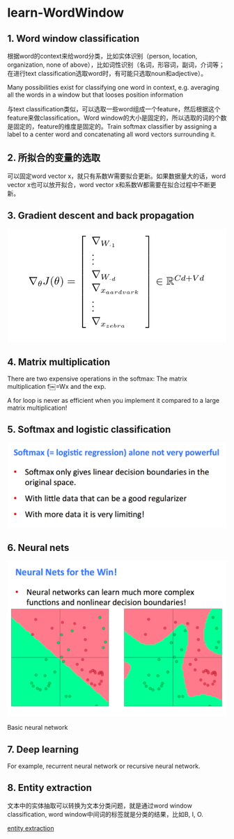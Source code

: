 # learn-WordWindow

## 1. Word window classification

根据word的context来给word分类，比如实体识别（person, location, organization, none of above），比如词性识别（名词，形容词，副词，介词等；在进行text classification选取word时，有可能只选取noun和adjective）。

Many possibilities exist for classifying one word in context, e.g. averaging all the words in a window but that looses position information

与text classification类似，可以选取一些word组成一个feature，然后根据这个feature来做classification。Word window的大小是固定的，所以选取的词的个数是固定的，feature的维度是固定的。Train softmax classifier by assigning a label to a center word and concatenating all word vectors surrounding it. 

## 2. 所拟合的变量的选取

可以固定word vector x，就只有系数W需要拟合更新。如果数据量大的话，word vector x也可以放开拟合，word vector x和系数W都需要在拟合过程中不断更新。

## 3. Gradient descent and back propagation

![gradient](images/gradient.png)

## 4. Matrix multiplication

There are two expensive operations in the softmax: The matrix multiplication f￼=Wx and the exp.

A for loop is never as efficient when you implement it compared to a large matrix multiplication!

## 5. Softmax and logistic classification

![softmax limitation](images/softmax.png)

## 6. Neural nets

![Neural nets](images/neural.png)

Basic neural network

## 7. Deep learning

For example, recurrent neural network or recursive neural network.

## 8. Entity extraction

文本中的实体抽取可以转换为文本分类问题，就是通过word window classification, word window中间词的标签就是分类的结果，比如B, I, O.

[entity extraction](https://github.com/arfu2016/nlp/tree/master/nlp_models/entity)




